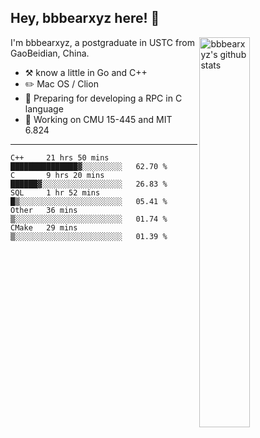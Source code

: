 ## Hey, bbbearxyz here! :wave:

<img align="right" alt="bbbearxyz's github stats" width="40%" src="https://github-readme-stats.vercel.app/api?username=bbbearxyz&show_icons=true">

I'm bbbearxyz, a postgraduate in USTC from GaoBeidian, China.

-   :hammer_and_pick:    know a little in Go and C++
-   :pencil2: Mac OS / Clion
-   :seedling: Preparing for developing a RPC in C language 
-   :thinking: Working on CMU 15-445 and MIT 6.824
---
<!--START_SECTION:waka-->
```text
C++     21 hrs 50 mins  ███████████████▓░░░░░░░░░   62.70 % 
C       9 hrs 20 mins   ██████▓░░░░░░░░░░░░░░░░░░   26.83 % 
SQL     1 hr 52 mins    █▒░░░░░░░░░░░░░░░░░░░░░░░   05.41 % 
Other   36 mins         ▒░░░░░░░░░░░░░░░░░░░░░░░░   01.74 % 
CMake   29 mins         ▒░░░░░░░░░░░░░░░░░░░░░░░░   01.39 % 
```
<!--END_SECTION:waka-->
